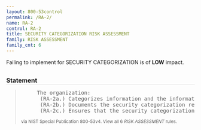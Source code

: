 ```yaml
---
layout: 800-53control
permalink: /RA-2/
name: RA-2
control: RA-2
title: SECURITY CATEGORIZATION RISK ASSESSMENT
family: RISK ASSESSMENT
family_cnt: 6
---
```

<p class="text-info">Failing to implement for SECURITY CATEGORIZATION is of <b>LOW</b> impact.</p>

<h3 style="border-bottom:1px solid #ddd;margin:30px 0 8px 0;">Statement</h3>
<blockquote>
<pre>     The organization: 
      (RA-2a.) Categorizes information and the information system in accordance with applicable federal laws, Executive Orders, directives, policies, regulations, standards, and guidance; 
      (RA-2b.) Documents the security categorization results (including supporting rationale) in the security plan for the information system; and 
      (RA-2c.) Ensures that the security categorization decision is reviewed and approved by the authorizing official or authorizing official designated representative. 
</pre>
<p><small>via NIST Special Publication 800-53v4. View all 6 <i>RISK ASSESSMENT</i> rules. <a href="/cce/ssg/group/$Group_id"><span class="glyphicon glyphicon-link"></span></a> </small></p>
</blockquote>

